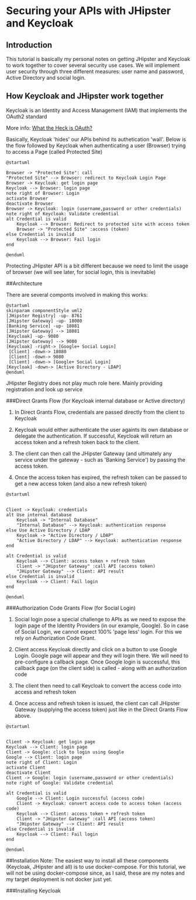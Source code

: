 # Securing your APIs with JHipster and Keycloak 

## Introduction

This tutorial is basically my personal notes on getting JHipster and Keycloak to work together to cover several security use cases. We will implement user security through three different measures: user name and password, Active Directory and social login.

## How Keycloak and JHipster work together

Keycloak is an Identity and Access Management (IAM) that implements the OAuth2 standard 

More info: [What the Heck is OAuth?](https://developer.okta.com/blog/2017/06/21/what-the-heck-is-oauth)

Basically, Keycloak 'hides' our APIs behind its authetication 'wall'. Below is the flow followed by Keycloak when authenticating a user (Browser) trying to access a Page (called Protected Site)

```puml
@startuml

Browser -> "Protected Site": call
"Protected Site" --> Browser: redirect to Keycloak Login Page
Browser -> Keycloak: get login page
Keycloak --> Browser: login page
note right of Browser: Login
activate Browser
deactivate Browser
Browser -> Keycloak: login (username,password or other credentials)
note right of Keycloak: Validate credential
alt Credential is valid
    Keycloak --> Browser: Redirect to protected site with access token 
    Browser -> "Protected Site" :access (token)
else Credential is invalid
    Keycloak --> Browser: Fail login
end

@enduml
```

Protecting JHipster API is a bit different because we need to limit the usage of browser (we will see later, for social login, this is inevitable)

##Architecture

There are several componts involved in making this works:

```puml
@startuml
skinparam componentStyle uml2
[JHipster Registry] -up- 8761
[JHipster Gateway] -up- 18080
[Banking Service] -up- 18081
[JHipster Gateway] --> 18081
[Keycloak] -up- 9080
[JHipster Gateway] --> 9080
[Keycloak] -right-> [Google+ Social Login]
 [Client] -down-> 18080
 [Client] -down-> 9080
 [Client] -down-> [Google+ Social Login]
[Keycloak] -down-> [Active Directory - LDAP]
@enduml
```
JHipster Registry does not play much role here. Mainly providing registration and look up service
 
###Direct Grants Flow (for Keycloak internal database or Active directory)
1) In Direct Grants Flow, credentials are passed directly from the client to Keycloak

2) Keycloak would either authenticate the user againts its own database or delegate the authentication. If successful, Keycloak will return an access token and a refresh token back to the client.

3) The client can then call the JHipster Gateway (and ultimately any service under the gateway - such as 'Banking Service') by passing the access token.

4) Once the access token has expired, the refresh token can be passed to get a new access token (and also a new refresh token)

```puml
@startuml


Client -> Keycloak: credentials
alt Use internal database
    Keycloak -> "Internal Database"
    "Internal Database" --> Keycloak: authentication response
else Use Active Directory / LDAP
    Keycloak -> "Active Directory / LDAP"
    "Active Directory / LDAP" --> Keycloak: authentication response
end

alt Credential is valid
    Keycloak --> Client: access token + refresh token
    Client -> "JHipster Gateway" :call API (access token)
    "JHipster Gateway" --> Client: API result
else Credential is invalid
    Keycloak --> Client: Fail login
end

@enduml
```

###Authorization Code Grants Flow (for Social Login)
1) Social login pose a special challenge to APIs as we need to expose the login page of the Identity Providers (in our example, Google). So in case of Social Login, we cannot expect 100% 'page less' login. For this we rely on Authorization Code Grant. 

2) Client access Keycloak directly and click on a button to use Google Login. Google page will appear and they will login there. We will need to pre-configure a callback page. Once Google login is successful, this callback page (on the client side) is called - along with an authorization code

3) The client then need to call Keycloak to convert the access code into access and refresh token

4) Once access and refresh token is issued, the client can call JHipster Gateway (supplying the access token) just like in the Direct Grants Flow above.

```puml
@startuml


Client -> Keycloak: get login page
Keycloak --> Client: login page
Client -> Google: click to login using Google
Google --> Client: login page
note right of Client: Login
activate Client
deactivate Client
Client -> Google: login (username,password or other credentials)
note right of Google: Validate credential

alt Credential is valid
    Google --> Client: Login successful (access code)
    Client -> Keycloak: convert access code to access token (access code)
    Keycloak --> Client: access token + refresh token
    Client -> "JHipster Gateway" :call API (access token)
    "JHipster Gateway" --> Client: API result
else Credential is invalid
    Keycloak --> Client: Fail login
end

@enduml
```


##Installation
Note: The easiest way to install all these components (Keycloak, JHipster and all) is to use docker-compose. For this tutorial, we will not be using docker-compose since, as I said, these are my notes and my target deployment is not docker just yet.

###Installing Keycloak


